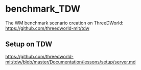 # benchmark_TDW
The WM benchmark scenario creation on ThreeDWorld: https://github.com/threedworld-mit/tdw


## Setup on TDW
https://github.com/threedworld-mit/tdw/blob/master/Documentation/lessons/setup/server.md
